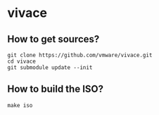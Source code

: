 # vivace
## How to get sources?
```
git clone https://github.com/vmware/vivace.git
cd vivace
git submodule update --init
```

## How to build the ISO?
```
make iso
```

